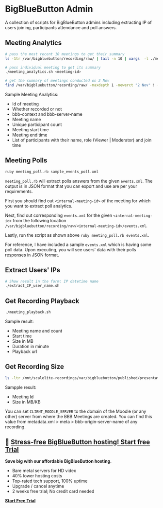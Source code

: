 # BigBlueButton Admin
A collection of scripts for BigBlueButton admins including extracting IP of users joining, participants attendance and poll answers.
## Meeting Analytics

```sh
# pass the most recent 10 meetings to get their summary
ls -1tr /var/bigbluebutton/recording/raw/ | tail -n 10 | xargs  -l ./meeting_analytics.sh

# pass individual meeting to get its summary
./meeting_analytics.sh <meeting-id>

# get the summary of meetings conducted on 2 Nov
find /var/bigbluebutton/recording/raw/ -maxdepth 1 -newerct "2 Nov" ! -newerct "3 Nov" -printf "%f\n" | xargs  -l ./meeting_analytics.sh
```

Sample Meeting Analytics:
* Id of meeting
* Whether recorded or not
* bbb-context and bbb-server-name
* Meeting name
* Unique participant count
* Meeting start time
* Meeting end time
* List of participants with their name, role (Viewer | Moderator) and join time

## Meeting Polls
```sh
ruby meeting_poll.rb sample_events_poll.xml
```
`meeting_poll.rb` will extract polls answers from the given `events.xml`. The output is in JSON format that you can export and use are per your requirements. 

First you should find out `<internal-meeting-id>` of the meeting for which you want to extract poll analytics. 

Next, find out corresponding `events.xml` for the given `<internal-meeting-id>` from the following location `/var/bigbluebutton/recording/raw/<internal-meeting-id>/events.xml`.

Lastly, run the script as shown above `ruby meeting_poll.rb events.xml`.

For reference, I have included a sample `events.xml` which is having some poll data. Upon executing, you will see users' data with their polls responses in JSON format.

## Extract Users' IPs

```sh
# Show result in the form: IP datetime name
./extract_IP_user_name.sh
```

## Get Recording Playback 
```sh
./meeting_playback.sh
```

Sample result:
* Meeting name and count
* Start time
* Size in MB
* Duration in minute
* Playback url

## Get Recording Size
```sh
ls -ltr /mnt/scalelite-recordings/var/bigbluebutton/published/presentation/ | awk '{print $9}' | xargs  -l ./bbb-analytics-recording.sh
```
Sampple result:
* Meeting Id
* Size in MB/KB

You can set `CLIENT_MOODLE_SERVER` to the domain of the Moodle (or any other) server from where the BBB Meetings are created. You can find this value from metadata.xml > meta > bbb-origin-server-name of any recording.  

## 🚀 <a href="https://higheredlab.com/bigbluebutton" target="_blank">Stress-free BigBlueButton hosting! Start free Trial</a>

**Save big with our affordable BigBlueButton hosting.**

- Bare metal servers for HD video
- 40% lower hosting costs
- Top-rated tech support, 100% uptime
- Upgrade / cancel anytime
- 2 weeks free trial; No credit card needed

<a href="https://higheredlab.com/bigbluebutton" target="_blank"><strong>Start Free Trial</strong></a>
